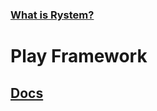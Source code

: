 ### [What is Rystem?](https://github.com/KeyserDSoze/Rystem)

# Play Framework

## [Docs](https://rystem.net)